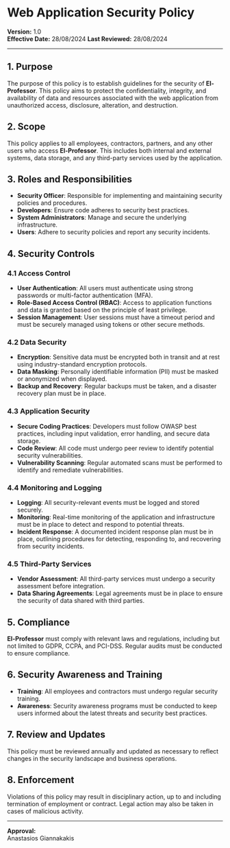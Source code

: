 # Web Application Security Policy

**Version:** 1.0  
**Effective Date:** 28/08/2024 
**Last Reviewed:** 28/08/2024

---

## 1. Purpose

The purpose of this policy is to establish guidelines for the security of **El-Professor**. This policy aims to protect the confidentiality, integrity, and availability of data and resources associated with the web application from unauthorized access, disclosure, alteration, and destruction.

## 2. Scope

This policy applies to all employees, contractors, partners, and any other users who access **El-Professor**. This includes both internal and external systems, data storage, and any third-party services used by the application.

## 3. Roles and Responsibilities

- **Security Officer**: Responsible for implementing and maintaining security policies and procedures.
- **Developers**: Ensure code adheres to security best practices.
- **System Administrators**: Manage and secure the underlying infrastructure.
- **Users**: Adhere to security policies and report any security incidents.

## 4. Security Controls

### 4.1 Access Control

- **User Authentication**: All users must authenticate using strong passwords or multi-factor authentication (MFA).
- **Role-Based Access Control (RBAC)**: Access to application functions and data is granted based on the principle of least privilege.
- **Session Management**: User sessions must have a timeout period and must be securely managed using tokens or other secure methods.

### 4.2 Data Security

- **Encryption**: Sensitive data must be encrypted both in transit and at rest using industry-standard encryption protocols.
- **Data Masking**: Personally identifiable information (PII) must be masked or anonymized when displayed.
- **Backup and Recovery**: Regular backups must be taken, and a disaster recovery plan must be in place.

### 4.3 Application Security

- **Secure Coding Practices**: Developers must follow OWASP best practices, including input validation, error handling, and secure data storage.
- **Code Review**: All code must undergo peer review to identify potential security vulnerabilities.
- **Vulnerability Scanning**: Regular automated scans must be performed to identify and remediate vulnerabilities.

### 4.4 Monitoring and Logging

- **Logging**: All security-relevant events must be logged and stored securely.
- **Monitoring**: Real-time monitoring of the application and infrastructure must be in place to detect and respond to potential threats.
- **Incident Response**: A documented incident response plan must be in place, outlining procedures for detecting, responding to, and recovering from security incidents.

### 4.5 Third-Party Services

- **Vendor Assessment**: All third-party services must undergo a security assessment before integration.
- **Data Sharing Agreements**: Legal agreements must be in place to ensure the security of data shared with third parties.

## 5. Compliance

**El-Professor** must comply with relevant laws and regulations, including but not limited to GDPR, CCPA, and PCI-DSS. Regular audits must be conducted to ensure compliance.

## 6. Security Awareness and Training

- **Training**: All employees and contractors must undergo regular security training.
- **Awareness**: Security awareness programs must be conducted to keep users informed about the latest threats and security best practices.

## 7. Review and Updates

This policy must be reviewed annually and updated as necessary to reflect changes in the security landscape and business operations.

## 8. Enforcement

Violations of this policy may result in disciplinary action, up to and including termination of employment or contract. Legal action may also be taken in cases of malicious activity.

---

**Approval:**  
Anastasios Giannakakis

